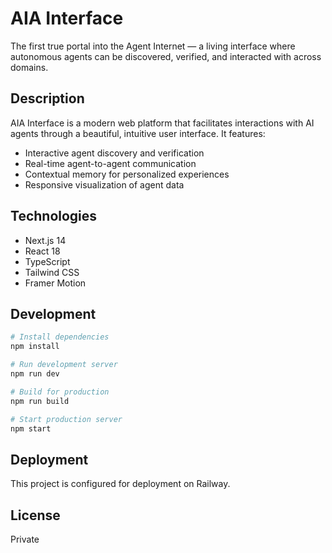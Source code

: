 # AIA Interface

The first true portal into the Agent Internet — a living interface where autonomous agents can be discovered, verified, and interacted with across domains.

## Description

AIA Interface is a modern web platform that facilitates interactions with AI agents through a beautiful, intuitive user interface. It features:

- Interactive agent discovery and verification
- Real-time agent-to-agent communication
- Contextual memory for personalized experiences
- Responsive visualization of agent data

## Technologies

- Next.js 14
- React 18
- TypeScript
- Tailwind CSS
- Framer Motion

## Development

```bash
# Install dependencies
npm install

# Run development server
npm run dev

# Build for production
npm run build

# Start production server
npm start
```

## Deployment

This project is configured for deployment on Railway.

## License

Private 